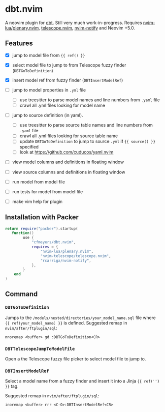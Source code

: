# dbt.nvim

A neovim plugin for [dbt](https://www.getdbt.com/).  Still  very much work-in-progress.
Requires [nvim-lua/plenary.nvim](https://github.com/nvim-lua/plenary.nvim), [telescope.nvim](https://github.com/nvim-telescope/telescope.nvim), [nvim-notify](https://github.com/rcarriga/nvim-notify) and Neovim +5.0.

## Features
- [X] jump to model file from `{{ ref() }}`
- [X] select model file to jump to from Telescope fuzzy finder (`DBTGoToDefinition`)
- [X] insert model ref from fuzzy finder  (`DBTInsertModelRef`)
- [ ] jump to model properties in `.yml` file
    - [ ] use treesitter to parse model names and line numbers from `.yaml` file
    - [ ] crawl all .yml files looking for model name
- [ ] jump to source definition (in yaml).
    - [ ] use treesitter to parse source table names and line numbers from `.yaml` file
    - [ ] crawl all .yml files looking for source table name
    - [ ] update `DBTGoToDefinition` to jump to source `.yml` if `{{ source() }}` specified
    - [ ] look at https://github.com/cuducos/yaml.nvim
- [ ] view model columns and definitions in floating window
- [ ] view source columns and definitions in floating window
- [ ] run model from model file
- [ ] run tests for model from model file
- [ ] make vim help for plugin


## Installation with Packer

```lua
return require("packer").startup(
   function()
        use {
            "cfmeyers/dbt.nvim",
            requires = {
                "nvim-lua/plenary.nvim",
                "nvim-telescope/telescope.nvim",
                "rcarriga/nvim-notify",
            },
        }
    end
)
```

## Command

### `DBTGoToDefinition`
Jumps to the `/models/nested/directories/your_model_name.sql` file where `{{ ref(your_model_name) }}` is defined.
Suggested remap in `nvim/after/ftplugin/sql`:

```vim
nnoremap <buffer> gd :DBTGoToDefinition<CR>
```

### `DBTTelescopeJumpToModelFile`
Open a the Telescope fuzzy file picker to select model file to jump to.


### `DBTInsertModelRef`
Select a model name from a fuzzy finder and insert it into a Jinja `{{ ref('') }}` tag.

Suggested remap in `nvim/after/ftplugin/sql`:
```vim
inoremap <buffer> rrr <C-O>:DBTInsertModelRef<CR>
```
